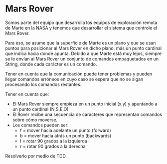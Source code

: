 # Mars Rover

Somos parte del equipo que desarrolla los equipos de exploración remota de Marte en la NASA y tenemos que desarrollar el sistema que controle el Mars Rover. 

Para eso, se asume que la superficie de Marte es un plano y que se usan puntos para posicionar al Mars Rover en dicho plano, más un punto cardinal que indica hacia donde apunta. Debido a que Marte está muy lejos, siempre se le envían al Mars Rover un conjunto de comandos empaquetados en un String, donde cada carácter es un comando. 

Tener en cuenta que la comunicación puede tener problemas y pueden llegar comandos erróneos en cuyo caso se espera que no se sigan procesando los comandos restantes. 

Tener en cuenta que: 
- El Mars Rover siempre empieza en un punto inicial (x,y) y apuntando a un punto cardinal (N,S,E,O) 
- El Rover recibe una secuencia de caracteres que representan comandos sobre cómo moverse. 
- Los comandos pueden ser: 
  - f = mover hacia adelante un punto (forward) 
  - b = mover hacia atrás un punto (backwards) 
  - l = rotar 90 grados a la izquierda 
  - r = rotar 90 grados a la derecha 

Resolverlo por medio de TDD.